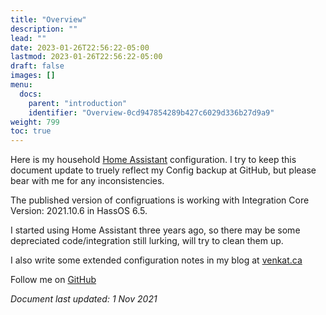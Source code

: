 ```yaml
---
title: "Overview"
description: ""
lead: ""
date: 2023-01-26T22:56:22-05:00
lastmod: 2023-01-26T22:56:22-05:00
draft: false
images: []
menu:
  docs:
    parent: "introduction"
    identifier: "Overview-0cd947854289b427c6029d336b27d9a9"
weight: 799
toc: true
---
```

Here is my household [Home Assistant](https://www.home-assistant.io/)  configuration.  I try to keep this document update to truely reflect my Config backup at GitHub, but please bear with me for any inconsistencies. 

The published version of configruations is working with Integration Core Version: 2021.10.6 in HassOS 6.5.  

I started using Home Assistant three years ago, so there may be some depreciated code/integration still lurking, will try to clean them up. 

I also write some extended configuration notes in my blog at [venkat.ca](http://venkat.ca/) 

Follow me on [GitHub](https://github.com/torvenkat) 

*Document last updated: 1 Nov  2021* 